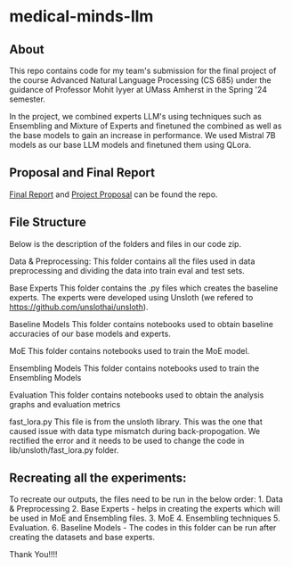 # medical-minds-llm

## About
This repo contains code for my team's submission for the final project of the course Advanced Natural Language Processing (CS 685) under the guidance of Professor Mohit Iyyer at UMass Amherst in the Spring '24 semester. 

In the project, we combined experts LLM's using techniques such as Ensembling and Mixture of Experts and finetuned the combined as well as the base models to gain an increase in performance. We used Mistral 7B models as our base LLM models and finetuned them using QLora. 

## Proposal and Final Report
[Final Report](https://github.com/ojasraundale/medical-minds-llm/blob/main/Final%20Report.pdf) and [Project Proposal](https://github.com/ojasraundale/medical-minds-llm/blob/main/Project%20Proposal.pdf) can be found the repo. 


## File Structure
Below is the description of the folders and files in our code zip.

Data & Preprocessing:
    This folder contains all the files used in data preprocessing and dividing the data into train eval and test sets.

Base Experts
    This folder contains the .py files which creates the baseline experts. The experts were developed using Unsloth (we refered to https://github.com/unslothai/unsloth).

Baseline Models
    This folder contains notebooks used to obtain baseline accuracies of our base models and experts.

MoE
    This folder contains notebooks used to train the MoE model.

Ensembling Models
    This folder contains notebooks used to train the Ensembling Models

Evaluation
    This folder contains notebooks used to obtain the analysis graphs and evaluation metrics

fast_lora.py
    This file is from the unsloth library. This was the one that caused issue with data type mismatch during back-propogation. We rectified the error and it needs to be used to change the code in lib/unsloth/fast_lora.py folder.


## Recreating all the experiments:

To recreate our outputs, the files need to be run in the below order:
    1. Data & Preprocessing
    2. Base Experts - helps in creating the experts which will be used in MoE and Ensembling files.
    3. MoE
    4. Ensembling techniques
    5. Evaluation.
    6. Baseline Models - The codes in this folder can be run after creating the datasets and base experts.


Thank You!!!!

